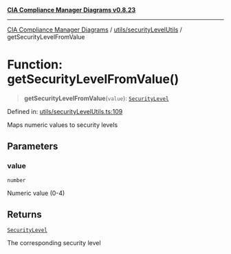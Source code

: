 [**CIA Compliance Manager Diagrams v0.8.23**](../../../README.md)

***

[CIA Compliance Manager Diagrams](../../../modules.md) / [utils/securityLevelUtils](../README.md) / getSecurityLevelFromValue

# Function: getSecurityLevelFromValue()

> **getSecurityLevelFromValue**(`value`): [`SecurityLevel`](../../../types/cia/type-aliases/SecurityLevel.md)

Defined in: [utils/securityLevelUtils.ts:109](https://github.com/Hack23/cia-compliance-manager/blob/55488ba3ac0003e4435eb3634b6ab6e9b8b05a9b/src/utils/securityLevelUtils.ts#L109)

Maps numeric values to security levels

## Parameters

### value

`number`

Numeric value (0-4)

## Returns

[`SecurityLevel`](../../../types/cia/type-aliases/SecurityLevel.md)

The corresponding security level
